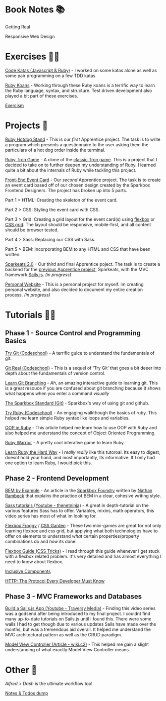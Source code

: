 # Book Notes 📚
Getting Real

Responsive Web Design

# Exercises 🏃‍♂️
[Code Katas (Javascript & Ruby)](https://github.com/travissanon/code-katas) - I worked on some katas alone as well as some pair programming on a few TDD katas. 

[Ruby Koans](https://github.com/travissanon/koans) - Working through these Ruby koans is a terrific way to learn the Ruby language, syntax, and structure. Test driven development also played a bit part of these exercises.

[Exercism](http://exercism.io/)

# Projects 🚧
[Ruby Hotdog Stand](https://github.com/corinneling/apprentice-hot-dog-stand) - This is our *first* Apprentice project. The task is to write a program which presents a questionnaire to the user asking them the particulars of a hot dog order inside the terminal.

[Ruby Tron Game](https://github.com/travissanon/ruby-tron-game) - A clone of the [classic Tron game](https://en.wikipedia.org/wiki/Tron_(video_game)). This is a project that I decided to take on to further deepen my understanding of Ruby. I learned quite a bit about the internals of Ruby while tackling this project.

[Front-End Event Card](https://codepen.io/DevMaterial/pen/ZoOxJY?editors=1100) - Our *second* Apprentice project. The task is to create an event card based off of our chosen design created by the Sparkbox Frontend Designers. The project has broken up into 5 parts.

Part 1 > HTML: Creating the skeleton of the event card.

Part 2 > CSS: Styling the event card with CSS.

Part 3 > Grid: Creating a grid layout for the event card(s) using [flexbox](https://developer.mozilla.org/en-US/docs/Learn/CSS/CSS_layout/Flexbox) or [CSS grid](https://developer.mozilla.org/en-US/docs/Web/CSS/CSS_Grid_Layout). The layout should be responsive, mobile-first, and all content should be browser tested.

Part 4 > Sass: Replacing our CSS with Sass.

Part 5 > BEM: Incorporating BEM to any HTML and CSS that have been written.


[Sparkeats 2.0](https://eats.seesparkbox.com/) - Our *third* and final Apprentice poject. The task is to create a backend for the [previous Apprentice project](http://apprentices.seesparkbox.com/), Sparkeats, with the MVC framework [Sails.js](https://sailsjs.com/). *(in progress)*

[Personal Website](https://travissanon.com) - This is a personal project for myself. Im creating personal website, and also decided to document my entire creation process. 
*(in progress)*

<!-- # Cheatsheets 🙈
Git
Terminal -->

# Tutorials 👨‍🏫

## Phase 1 - Source Control and Programming Basics
[Try Git (Codeschool)](https://try.github.io/) - A terrific guice to understand the fundamentals of git.

[Git Real (Codeschool)](https://www.pluralsight.com/courses/code-school-git-real) - This is a sequel of 'Try Git' that goes a bit deeer into depth about the fundamentals of version control.

[Learn Git Branching](https://learngitbranching.js.org/) - *Ah*, an amazing interactive guide to learning git. This is a great resouce if you are confused about git branching because it shows what happens when you enter a command *visually*

[The Sparkbox Standard (Git)](https://github.com/sparkbox/standard/tree/master/code-style/git) - Sparkbox's way of using git and github.

[Try Ruby (Codeschool)](https://tryruby.org/) - An engaging walkthough the basics of ruby. This helped me learn simple Ruby syntax like loops and variables.

[OOP in Ruby](http://zetcode.com/lang/rubytutorial/oop/) - This article helped me learn how to use OOP with Ruby and also helped me understand the concept of Object Oriented Programming.

[Ruby Warrior](https://www.bloc.io/ruby-warrior#/) - A pretty cool interative game to learn Ruby.

[Learn Ruby the Hard Way](https://learncodethehardway.org/ruby/) - I *really really* like this tutoroal. Its easy to digest, doesnt hold your hand, and most importantly, Its informative. If I only had one option to learn Ruby, I would pick this.

## Phase 2 - Frontend Development
[BEM by Example](https://seesparkbox.com/foundry/bem_by_example) - An article in the [Sparkbox Foundry](https://seesparkbox.com/foundry/) written by [Nathan Rambeck](https://twitter.com/nrambeck) that explains the practice of BEM in a clear, cohesive writing style.

[Sass tutorials (Youtube - thenetninja)](https://www.youtube.com/watch?v=St5B7hnMLjg&list=PL4cUxeGkcC9iEwigam3gTjU_7IA3W2WZA) - A great in depth-tutorial on the various features Sass has to offer. Variables, mixins, math operators, this video series has most of what im looking for. 

[Flexbox Froggy](https://flexboxfroggy.com/) / [CSS Garden](https://cssgridgarden.com/) - 
These two mini-games are great for not only learning flexbox and css grid, but applying what both technologies have to offer on elements to understand *what* certain properties/property combinations do and *how* its done.

[Flexbox Guide (CSS Tricks)](https://css-tricks.com/snippets/css/a-guide-to-flexbox/) - I read through this guide whenever I get stuck with a flexbox related problem. It's very detailed and has almost everything I need to know about flexbox.

[Inclusive Components](https://inclusive-components.design/)

[HTTP: The Protocol Every Developer Must Know](https://code.tutsplus.com/tutorials/http-the-protocol-every-web-developer-must-know-part-1--net-31177)

## Phase 3 - MVC Frameworks and Databases
[Build a Sails.js App (Youtube - Traversy Media)](https://www.youtube.com/watch?v=AmjiDC_JUt4&list=PLillGF-RfqbZIA-9sI3T1uu7d7_CtbwPm) - Finding this video series was a godsend after being introduced to my final project. I couldnt find many up-to-date tutorials on Sails.js until I found this. There were some walls I had to get though due to various updates Sails have made over the months, but was a tremendous aid overall. It helped me understand the MVC architectural pattern as well as the CRUD paradigm.

[Model View Controller (Article - wiki.c2)](http://wiki.c2.com/?ModelViewController) - This helped me gain a slight understanding of what exactly Model View Controller means.

# Other 🤔

*Alfred + Dash* is the ultimate workflow tool 

[Notes & Todos dump](/notes)